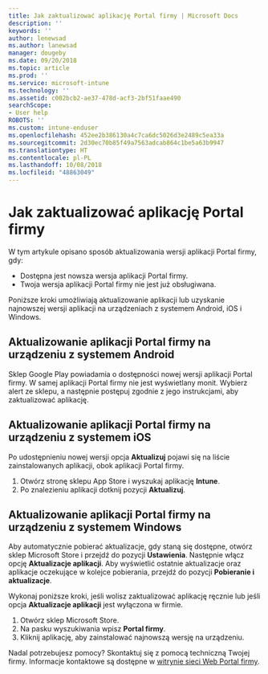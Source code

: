 ```yaml
---
title: Jak zaktualizować aplikację Portal firmy | Microsoft Docs
description: ''
keywords: ''
author: lenewsad
ms.author: lanewsad
manager: dougeby
ms.date: 09/20/2018
ms.topic: article
ms.prod: ''
ms.service: microsoft-intune
ms.technology: ''
ms.assetid: c002bcb2-ae37-478d-acf3-2bf51faae490
searchScope:
- User help
ROBOTS: ''
ms.custom: intune-enduser
ms.openlocfilehash: 452ee2b386130a4c7ca6dc5026d3e2489c5ea33a
ms.sourcegitcommit: 2d30ec70b85f49a7563adcab864c1be5a63b9947
ms.translationtype: HT
ms.contentlocale: pl-PL
ms.lasthandoff: 10/08/2018
ms.locfileid: "48863049"
---
```

# <a name="how-to-update-the-company-portal-app"></a>Jak zaktualizować aplikację Portal firmy

W tym artykule opisano sposób aktualizowania wersji aplikacji Portal firmy, gdy:  
* Dostępna jest nowsza wersja aplikacji Portal firmy.
* Twoja wersja aplikacji Portal firmy nie jest już obsługiwana.

Poniższe kroki umożliwiają aktualizowanie aplikacji lub uzyskanie najnowszej wersji aplikacji na urządzeniach z systemem Android, iOS i Windows.    

## <a name="update-the-company-portal-app-on-your-android-device"></a>Aktualizowanie aplikacji Portal firmy na urządzeniu z systemem Android  

Sklep Google Play powiadamia o dostępności nowej wersji aplikacji Portal firmy. W samej aplikacji Portal firmy nie jest wyświetlany monit. Wybierz alert ze sklepu, a następnie postępuj zgodnie z jego instrukcjami, aby zaktualizować aplikację. 

## <a name="update-the-company-portal-app-on-your-ios-device"></a>Aktualizowanie aplikacji Portal firmy na urządzeniu z systemem iOS  

Po udostępnieniu nowej wersji opcja **Aktualizuj** pojawi się na liście zainstalowanych aplikacji, obok aplikacji Portal firmy.  

1. Otwórz stronę sklepu App Store i wyszukaj aplikację **Intune**.  
2. Po znalezieniu aplikacji dotknij pozycji **Aktualizuj**.  

## <a name="update-the-company-portal-app-on-your-windows-device"></a>Aktualizowanie aplikacji Portal firmy na urządzeniu z systemem Windows
Aby automatycznie pobierać aktualizacje, gdy staną się dostępne, otwórz sklep Microsoft Store i przejdź do pozycji **Ustawienia**. Następnie włącz opcję **Aktualizacje aplikacji**. Aby wyświetlić ostatnie aktualizacje oraz aplikacje oczekujące w kolejce pobierania, przejdź do pozycji **Pobieranie i aktualizacje**.  

Wykonaj poniższe kroki, jeśli wolisz zaktualizować aplikację ręcznie lub jeśli opcja **Aktualizacje aplikacji** jest wyłączona w firmie.  
1. Otwórz sklep Microsoft Store.
2. Na pasku wyszukiwania wpisz **Portal firmy**.
3. Kliknij aplikację, aby zainstalować najnowszą wersję na urządzeniu. 


Nadal potrzebujesz pomocy? Skontaktuj się z pomocą techniczną Twojej firmy. Informacje kontaktowe są dostępne w [witrynie sieci Web Portal firmy](https://go.microsoft.com/fwlink/?linkid=2010980).

